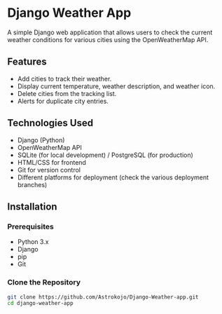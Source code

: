 # Django Weather App

A simple Django web application that allows users to check the current weather conditions for various cities using the OpenWeatherMap API.

## Features

- Add cities to track their weather.
- Display current temperature, weather description, and weather icon.
- Delete cities from the tracking list.
- Alerts for duplicate city entries.

## Technologies Used

- Django (Python)
- OpenWeatherMap API
- SQLite (for local development) / PostgreSQL (for production)
- HTML/CSS for frontend
- Git for version control
- Different platforms for deployment (check the various deployment branches)

## Installation

### Prerequisites

- Python 3.x
- Django
- pip
- Git

### Clone the Repository

```bash
git clone https://github.com/Astrokojo/Django-Weather-app.git
cd django-weather-app

